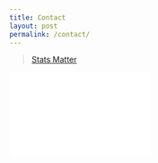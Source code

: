 ```yaml
---
title: Contact
layout: post
permalink: /contact/
---
```



<style>
.contact-li {
    list-style: none;
}

.contact-input {
    border:none;
    border-bottom: 1px solid #eee;
    width: 12em;
}

.contact-input:focus {
    outline:none;
    border-bottom: 1px solid #ea6111;
}

.contact-label {
    display: block;
}

ul.contact-ul {
    margin: 0;
    padding: 10px;
}

#submit {
    border:none;
    background-color: #ea6111;
    padding: 5px 15px;
    color: #eee;
    opacity: 0.8;
}

#submit:hover {
    opacity: 1;
    cursor: pointer;
}


#contact-form {
    border: 1px solid #aaa;
    display: inline-flex;
    margin-bottom: 1em;
}

</style>

<div id="fb-root"></div>
<script>(function(d, s, id) {
  var js, fjs = d.getElementsByTagName(s)[0];
  if (d.getElementById(id)) return;
  js = d.createElement(s); js.id = id;
  js.src = "//connect.facebook.net/en_US/sdk.js#xfbml=1&version=v2.8&appId=572782569581924";
  fjs.parentNode.insertBefore(js, fjs);
}(document, 'script', 'facebook-jssdk'));</script>


<div class="fb-page" data-href="https://www.facebook.com/Statsmatter/" data-tabs="timeline" data-small-header="true" data-adapt-container-width="true" data-hide-cover="true" data-show-facepile="true"><blockquote cite="https://www.facebook.com/Statsmatter/" class="fb-xfbml-parse-ignore"><a href="https://www.facebook.com/Statsmatter/">Stats Matter</a></blockquote></div>

<!-- LightWidget WIDGET --><script src="//lightwidget.com/widgets/lightwidget.js"></script><iframe src="//lightwidget.com/widgets/f60ebc6c4e66595e9c5d6a8efcbd8560.html" scrolling="yes" allowtransparency="true" class="lightwidget-widget" style="width: 50%; border: 0; overflow: hidden;"></iframe>
